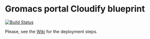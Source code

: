 # Gromacs portal Cloudify blueprint

[![Build Status](https://travis-ci.org/ICS-MU/westlife-cloudify-gromacs.svg?branch=master)](https://travis-ci.org/ICS-MU/westlife-cloudify-gromacs)

Please, see the [Wiki](https://github.com/ICS-MU/westlife-cloudify-gromacs/wiki) for the deployment steps.
